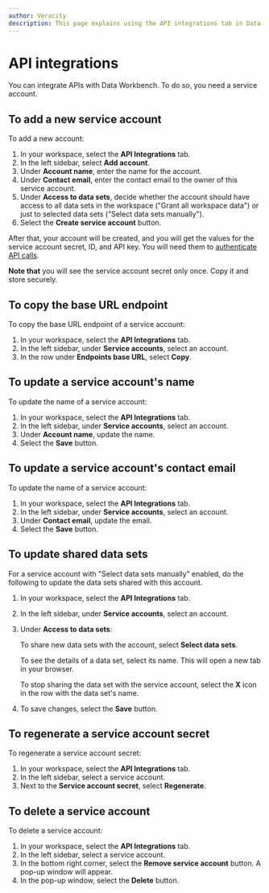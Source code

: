 ```yaml
---
author: Veracity
description: This page explains using the API integrations tab in Data Workbench.
---
```

# API integrations

You can integrate APIs with Data Workbench. To do so, you need a service account.

## To add a new service account
To add a new account:
1. In your workspace, select the **API Integrations** tab. 
2. In the left sidebar, select **Add account**. 
3. Under **Account name**, enter the name for the account.
4. Under **Contact email**, enter the contact email to the owner of this service account.
5. Under **Access to data sets**, decide whether the account should have access to all data sets in the workspace ("Grant all workspace data") or just to selected data sets ("Select data sets manually").
6. Select the **Create service account** button. 

After that, your account will be created, and you will get the values for the service account secret, ID, and API key. You will need them to [authenticate API calls](authentication.md).

**Note that** you will see the service account secret only once. Copy it and store securely. 

## To copy the base URL endpoint
To copy the base URL endpoint of a service account:
1. In your workspace, select the **API Integrations** tab. 
2. In the left sidebar, under **Service accounts**, select an account.
3. In the row under **Endpoints base URL**, select **Copy**.

## To update a service account's name
To update the name of a service account:
1. In your workspace, select the **API Integrations** tab. 
2. In the left sidebar, under **Service accounts**, select an account.
3. Under **Account name**, update the name.
4. Select the **Save** button.

## To update a service account's contact email
To update the name of a service account:
1. In your workspace, select the **API Integrations** tab. 
2. In the left sidebar, under **Service accounts**, select an account.
3. Under **Contact email**, update the email.
4. Select the **Save** button.

## To update shared data sets

For a service account with "Select data sets manually" enabled, do the following to update the data sets shared with this account.
1. In your workspace, select the **API Integrations** tab. 
2. In the left sidebar, under **Service accounts**, select an account.
3. Under **Access to data sets**: 

   To share new data sets with the account, select **Select data sets**.

   To see the details of a data set, select its name. This will open a new tab in your browser.
   
   To stop sharing the data set with the service account, select the **X** icon in the row with the data set's name.
4. To save changes, select the **Save** button.

## To regenerate a service account secret
To regenerate a service account secret:
1. In your workspace, select the **API Integrations** tab. 
2. In the left sidebar, select a service account.
3. Next to the **Service account secret**, select **Regenerate**.

## To delete a service account
To delete a service account:
1. In your workspace, select the **API Integrations** tab. 
2. In the left sidebar, select a service account.
3. In the bottom right corner, select the **Remove service account** button. A pop-up window will appear.
4. In the pop-up window, select the **Delete** button.